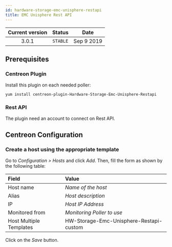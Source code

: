 ```yaml
---
id: hardware-storage-emc-unisphere-restapi
title: EMC Unisphere Rest API
---
```


| Current version | Status | Date |
| :-: | :-: | :-: |
| 3.0.1 | `STABLE` | Sep  9 2019 |

## Prerequisites

### Centreon Plugin

Install this plugin on each needed poller:

``` shell
yum install centreon-plugin-Hardware-Storage-Emc-Unisphere-Restapi
```

### Rest API

The plugin need an account to connect on Rest API.

## Centreon Configuration

### Create a host using the appropriate template

Go to *Configuration \> Hosts* and click *Add*. Then, fill the form as shown by
the following table:

| Field                   | Value                                   |
| :---------------------- | :-------------------------------------- |
| Host name               | *Name of the host*                      |
| Alias                   | *Host description*                      |
| IP                      | *Host IP Address*                       |
| Monitored from          | *Monitoring Poller to use*              |
| Host Multiple Templates | HW-Storage-Emc-Unisphere-Restapi-custom |

Click on the *Save* button.

